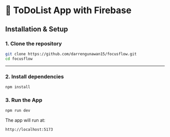 # 📝 ToDoList App with Firebase 

## Installation & Setup

### 1. **Clone the repository**
```bash
git clone https://github.com/darrengunawan15/focusflow.git
cd focusflow
```

---

### 2. **Install dependencies**
```bash
npm install
```

### 3. **Run the App**

```bash
npm run dev
```
The app will run at:
```
http://localhost:5173
```

